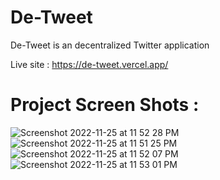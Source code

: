 # De-Tweet 
De-Tweet is an decentralized Twitter application

Live site : https://de-tweet.vercel.app/

# Project Screen Shots :
![Screenshot 2022-11-25 at 11 52 28 PM](https://user-images.githubusercontent.com/80153681/204039406-743ee77c-d59c-4dac-8b7e-f8a80a0b510e.jpg)
![Screenshot 2022-11-25 at 11 51 25 PM](https://user-images.githubusercontent.com/80153681/204039393-f1e002cd-8ab2-4463-aaeb-76367993daf7.jpg)
![Screenshot 2022-11-25 at 11 52 07 PM](https://user-images.githubusercontent.com/80153681/204039403-2b697ae9-ef9f-4f32-afef-7c56012dff04.jpg)
![Screenshot 2022-11-25 at 11 53 01 PM](https://user-images.githubusercontent.com/80153681/204039408-ff6476c7-4d44-4f95-bb9b-ee47cde2690d.jpg)
 
